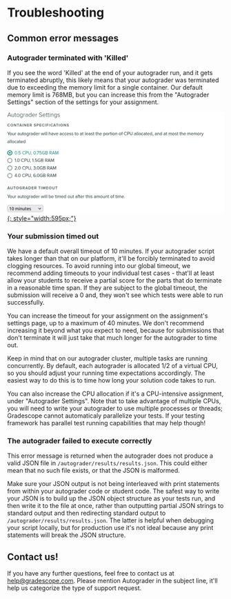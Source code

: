 # Troubleshooting

## Common error messages

### Autograder terminated with 'Killed'

If you see the word 'Killed' at the end of your autograder run, and it gets
terminated abruptly, this likely means that your autograder was terminated due
to exceeding the memory limit for a single container. Our default memory
limit is 768MB, but you can increase this from the "Autograder Settings" section
of the settings for your assignment.

[![Autograder Settings](autograder_settings.png){: style="width:595px;"}](autograder_settings.png)

### Your submission timed out

We have a default overall timeout of 10 minutes. If your autograder script takes
longer than that on our platform, it'll be forcibly terminated to avoid clogging
resources. To avoid running into our global timeout, we recommend adding
timeouts to your individual test cases - that'll at least allow your students to
receive a partial score for the parts that do terminate in a reasonable time
span. If they are subject to the global timeout, the submission will receive a 0
and, they won't see which tests were able to run successfully.

You can increase the timeout for your assignment on the assignment's settings
page, up to a maximum of 40 minutes. We don't recommend increasing it beyond
what you expect to need, because for submissions that don't terminate it will
just take that much longer for the autograder to time out.

Keep in mind that on our autograder cluster, multiple tasks are running
concurrently. By default, each autograder is allocated 1/2 of a virtual CPU, so
you should adjust your running time expectations accordingly. The easiest way to
do this is to time how long your solution code takes to run.

You can also increase the CPU allocation if it's a CPU-intensive assignment, under
"Autograder Settings". Note that to take advantage of multiple CPUs, you will need
to write your autograder to use multiple processes or threads; Gradescope cannot
automaticaly parallelize your tests. If your testing framework has parallel test
running capabilities that may help though!

### The autograder failed to execute correctly

This error message is returned when the autograder does not produce a valid JSON
file in `/autograder/results/results.json`. This could either mean that no such
file exists, or that the JSON is malformed.

Make sure your JSON output is not being interleaved with print statements from
within your autograder code or student code. The safest way to write your JSON
is to build up the JSON object structure as your tests run, and then write it to
the file at once, rather than outputting partial JSON strings to standard output
and then redirecting standard output to `/autograder/results/results.json`. The
latter is helpful when debugging your script locally, but for production use
it's not ideal because any print statements will break the JSON structure.


## Contact us!

If you have any further questions, feel free to contact us
at [help@gradescope.com](mailto:help@gradescope.com). Please mention Autograder
in the subject line, it'll help us categorize the type of support request.
